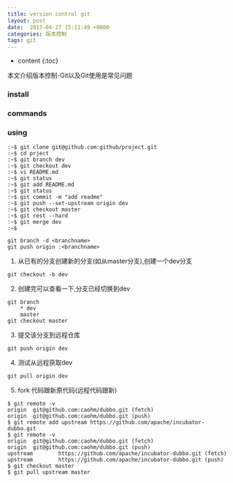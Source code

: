 ```yaml
---
title: version control git
layout: post
date:  2017-04-27 15:11:49 +0800 
categories: 版本控制
tags: git
---
```



* content
{:toc}


本文介绍版本控制-Git以及Git使用是常见问题










### install

### commands

### using

```
:~$ git clone git@github.com:github/project.git 
:~$ cd prject
:~$ git branch dev
:~$ git checkout dev
:~$ vi README.md
:~$ git status
:~$ git add README.md
:~$ git status
:~$ git commit -m "add readme"
:~$ git push --set-upstream origin dev
:~$ git checkout master
:~$ git rest --hard
:~$ git merge dev
:~$ 

git branch -d <branchname>
git push origin :<branchname>

```

1. 从已有的分支创建新的分支(如从master分支),创建一个dev分支

```
git checkout -b dev
```

2. 创建完可以查看一下,分支已经切换到dev

```
git branch
    * dev
    master
git checkout master    
```
3. 提交该分支到远程仓库

``` shell
git push origin dev
```

4. 测试从远程获取dev

```
git pull origin dev
```

5. fork 代码跟新原代码(远程代码跟新)

```
$ git remote -v
origin  git@github.com:caohm/dubbo.git (fetch)
origin  git@github.com:caohm/dubbo.git (push)
$ git remote add upstream https://github.com/apache/incubator-dubbo.git
$ git remote -v
origin  git@github.com:caohm/dubbo.git (fetch)
origin  git@github.com:caohm/dubbo.git (push)
upstream        https://github.com/apache/incubator-dubbo.git (fetch)
upstream        https://github.com/apache/incubator-dubbo.git (push)
$ git checkout master
$ git pull upstream master

```



